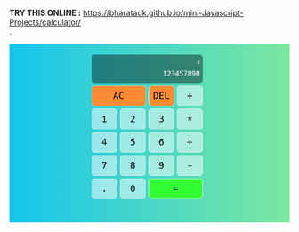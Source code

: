 **TRY THIS ONLINE :** https://bharatadk.github.io/mini-Javascript-Projects/calculator/
</br> .

<img src="https://github.com/bharatadk/mini-Javascript-Projects/blob/main/calculator/screenshot.png">
